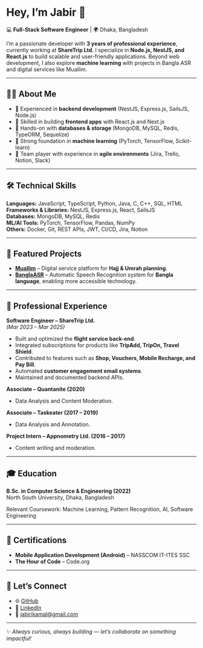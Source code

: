 # Hey, I’m Jabir 👋  

💻 **Full-Stack Software Engineer** | 🌍 Dhaka, Bangladesh  

I’m a passionate developer with **3 years of professional experience**, currently working at **ShareTrip Ltd.** I specialize in **Node.js, NestJS, and React.js** to build scalable and user-friendly applications. Beyond web development, I also explore **machine learning** with projects in Bangla ASR and digital services like Muallim.  

---

## 🧑‍💻 About Me
- 🔹 Experienced in **backend development** (NestJS, Express.js, SailsJS, Node.js)  
- 🔹 Skilled in building **frontend apps** with React.js and Next.js  
- 🔹 Hands-on with **databases & storage** (MongoDB, MySQL, Redis, TypeORM, Sequelize)  
- 🔹 Strong foundation in **machine learning** (PyTorch, TensorFlow, Scikit-learn)  
- 🔹 Team player with experience in **agile environments** (Jira, Trello, Notion, Slack)  

---

## 🛠️ Technical Skills
**Languages:** JavaScript, TypeScript, Python, Java, C, C++, SQL, HTML  
**Frameworks & Libraries:** NestJS, Express.js, React, SailsJS  
**Databases:** MongoDB, MySQL, Redis  
**ML/AI Tools:** PyTorch, TensorFlow, Pandas, NumPy  
**Others:** Docker, Git, REST APIs, JWT, CI/CD, Jira, Notion  

---

## 📌 Featured Projects
- **[Muallim](#)** – Digital service platform for **Hajj & Umrah planning**.  
- **[BanglaASR](#)** – Automatic Speech Recognition system for **Bangla language**, enabling more accessible technology.  

---

## 💼 Professional Experience
**Software Engineer – ShareTrip Ltd.**  
*(Mar 2023 – Mar 2025)*  
- Built and optimized the **flight service back-end**.  
- Integrated subscriptions for products like **TripAdd, TripOn, Travel Shield**.  
- Contributed to features such as **Shop, Vouchers, Mobile Recharge, and Pay Bill**.  
- Automated **customer engagement email systems**.  
- Maintained and documented backend APIs.  

**Associate – Quantanite (2020)**  
- Data Analysis and Content Moderation.  

**Associate – Taskeater (2017 – 2019)**  
- Data Analysis and Annotation.  

**Project Intern – Appnometry Ltd. (2016 – 2017)**  
- Content writing and moderation.  

---

## 🎓 Education
**B.Sc. in Computer Science & Engineering (2022)**  
North South University, Dhaka, Bangladesh  

Relevant Coursework: Machine Learning, Pattern Recognition, AI, Software Engineering  

---

## 📜 Certifications
- **Mobile Application Development (Android)** – NASSCOM IT-ITES SSC  
- **The Hour of Code** – Code.org  

---

## 🤝 Let’s Connect
- 🌐 [GitHub](https://github.com/jabir-liberatelab)  
- 💼 [LinkedIn](https://www.linkedin.com/in/ijabir28/)  
- 📧 [jabirikamal@gmail.com](mailto:jabirikamal@gmail.com)  

---

✨ *Always curious, always building — let’s collaborate on something impactful!*  





<!--
Previous Template

## Welcome to Jabir's GitHub

### Stuff I work with

<img src="https://upload.wikimedia.org/wikipedia/commons/d/d9/Node.js_logo.svg" width="150"><img src="https://upload.wikimedia.org/wikipedia/commons/6/64/Expressjs.png" width="150"><img src="https://upload.wikimedia.org/wikipedia/commons/a/a7/React-icon.svg" width="150"><img src="https://upload.wikimedia.org/wikipedia/commons/9/95/Vue.js_Logo_2.svg" width="150"><img src="https://upload.wikimedia.org/wikipedia/commons/6/61/HTML5_logo_and_wordmark.svg" height="150"><img src="https://upload.wikimedia.org/wikipedia/commons/d/d5/CSS3_logo_and_wordmark.svg" height="150">

<img src="https://github.com/ijabir28/ijabir28/blob/main/images/Python.svg" width="150"><img src="https://github.com/ijabir28/ijabir28/blob/main/images/TensorFlow.svg" width="150"><img src="https://github.com/ijabir28/ijabir28/blob/main/images/Pytorch.svg" width="150"><img src="https://github.com/ijabir28/ijabir28/blob/main/images/Numpy.svg" width="150"><img src="https://github.com/ijabir28/ijabir28/blob/main/images/Scikit-learn.svg" width="150"><img src="https://github.com/ijabir28/ijabir28/blob/main/images/Jupyter.svg" width="150">



**ijabir28/ijabir28** is a ✨ _special_ ✨ repository because its `README.md` (this file) appears on your GitHub profile.

Here are some ideas to get you started:

- 🔭 I’m currently working on ...
- 🌱 I’m currently learning ...
- 👯 I’m looking to collaborate on ...
- 🤔 I’m looking for help with ...
- 💬 Ask me about ...
- 📫 How to reach me: ...
- 😄 Pronouns: ...
- ⚡ Fun fact: ...

-->
